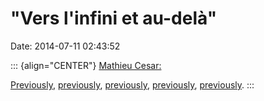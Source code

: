 \"Vers l\'infini et au-delà\"
=============================

Date: 2014-07-11 02:43:52

::: {align="CENTER"}
[Mathieu Cesar:](http://www.vimeo.com/92734643)

[Previously](http://www.jwz.org/blog/2014/04/zentai-is-really-in-right-now/),
[previously](http://www.jwz.org/blog/2014/02/ultrafashion/),
[previously](http://www.jwz.org/blog/2012/01/if-you-find-the-right-button-she-turns-back-into-a-cuisinart/),
[previously](http://www.jwz.org/blog/2013/07/iimuahii/),
[previously](http://www.jwz.org/blog/2004/06/what-the-well-dressed-cenobite-is-wearing-this-season/).
:::
